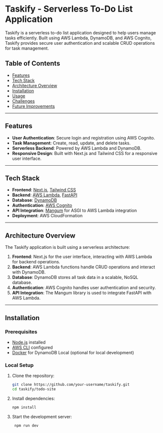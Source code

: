 # Taskify - Serverless To-Do List Application

Taskify is a serverless to-do list application designed to help users manage tasks efficiently. Built using AWS Lambda, DynamoDB, and AWS Cognito, Taskify provides secure user authentication and scalable CRUD operations for task management.

## Table of Contents

- [Features](#features)
- [Tech Stack](#tech-stack)
- [Architecture Overview](#architecture-overview)
- [Installation](#installation)
- [Usage](#usage)
- [Challenges](#challenges)
- [Future Improvements](#future-improvements)

---

## Features

- **User Authentication**: Secure login and registration using AWS Cognito.
- **Task Management**: Create, read, update, and delete tasks.
- **Serverless Backend**: Powered by AWS Lambda and DynamoDB.
- **Responsive Design**: Built with Next.js and Tailwind CSS for a responsive user interface.

---

## Tech Stack

- **Frontend**: [Next.js](https://nextjs.org/), [Tailwind CSS](https://tailwindcss.com/)
- **Backend**: [AWS Lambda](https://aws.amazon.com/lambda/), [FastAPI](https://fastapi.tiangolo.com/)
- **Database**: [DynamoDB](https://aws.amazon.com/dynamodb/)
- **Authentication**: [AWS Cognito](https://aws.amazon.com/cognito/)
- **API Integration**: [Mangum](https://mangum.io/) for ASGI to AWS Lambda integration
- **Deployment**: AWS CloudFormation

---

## Architecture Overview

The Taskify application is built using a serverless architecture:

1. **Frontend**: Next.js for the user interface, interacting with AWS Lambda for backend operations.
2. **Backend**: AWS Lambda functions handle CRUD operations and interact with DynamoDB.
3. **Database**: DynamoDB stores all task data in a scalable, NoSQL database.
4. **Authentication**: AWS Cognito handles user authentication and security.
5. **API Integration**: The Mangum library is used to integrate FastAPI with AWS Lambda.

---

## Installation

### Prerequisites

- [Node.js](https://nodejs.org/) installed
- [AWS CLI](https://aws.amazon.com/cli/) configured
- [Docker](https://www.docker.com/) for DynamoDB Local (optional for local development)

### Local Setup

1. Clone the repository:
   ```bash
   git clone https://github.com/your-username/taskify.git
   cd taskify/todo-site
2. Install dependencies:
   ```bash
   npm install
   
3. Start the development server:
   ```bash
    npm run dev

